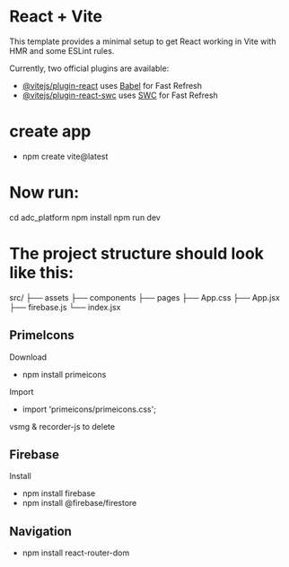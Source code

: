 # React + Vite

This template provides a minimal setup to get React working in Vite with HMR and some ESLint rules.

Currently, two official plugins are available:

- [@vitejs/plugin-react](https://github.com/vitejs/vite-plugin-react/blob/main/packages/plugin-react/README.md) uses [Babel](https://babeljs.io/) for Fast Refresh
- [@vitejs/plugin-react-swc](https://github.com/vitejs/vite-plugin-react-swc) uses [SWC](https://swc.rs/) for Fast Refresh

# create app
- npm create vite@latest

# Now run:

  cd adc_platform
  npm install
  npm run dev

# The project structure should look like this:
src/
├── assets
├── components
├── pages
├── App.css
├── App.jsx
├── firebase.js
└── index.jsx

## PrimeIcons
Download
- npm install primeicons

Import
- import 'primeicons/primeicons.css';

vsmg & recorder-js to delete

## Firebase
Install
- npm install firebase
- npm install @firebase/firestore

## Navigation
- npm install react-router-dom

